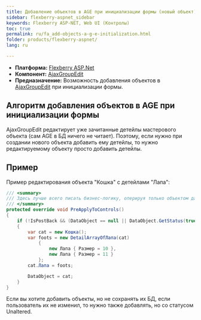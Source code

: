 ```yaml
---
title: Добавление объектов в AGE при инициализации формы (новый объект)
sidebar: flexberry-aspnet_sidebar
keywords: Flexberry ASP-NET, Web UI (Контролы)
toc: true
permalink: ru/fa_add-objects-a-g-e-initialization.html
folder: products/flexberry-aspnet/
lang: ru

---
```


* **Платформа:** [Flexberry ASP.Net](fa_flexberry-asp-net.html)
* **Компонент:** [AjaxGroupEdit](fa_ajax-group-edit.html)
* **Предназначение:** Возможность добавления объектов в [AjaxGroupEdit](fa_ajax-group-edit.html) при инициализации формы.


## Алгоритм добавления объектов в AGE при инициализации формы
AjaxGroupEdit редактирует уже зачитанные детейлы мастерового объекта (сам AGE в БД ничего не читает). Поэтому, если нужно при создании нового объекта добавить ему детейлы, то нужно редактируемому объекту просто добавить детейлы.

## Пример
Пример редактирования объекта "Кошка" с детейлами "Лапа":

```csharp
/// <summary>
/// Здесь лучше всего писать бизнес-логику, оперируя только объектом данных
/// </summary>
protected override void PreApplyToControls()
{
    if (!IsPostBack && (DataObject == null || DataObject.GetStatus(true) == ObjectStatus.Created))
    {
        var cat = new Кошка();
        var foots = new DetailArrayOfЛапа(cat)
            {
                new Лапа { Размер = 10 }, 
                new Лапа { Размер = 11 }
            };
        cat.Лапа = foots;

        DataObject = cat;
    }
}
```

Если вы хотите добавить объекты, но не сохранять их БД, если пользователь их не изменил, то нужно также добавлять, но со статусом Unaltered.